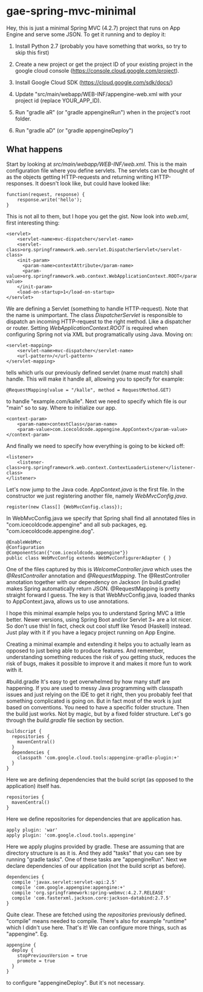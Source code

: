 # gae-spring-mvc-minimal
Hey, this is just a minimal Spring MVC (4.2.7) project that runs on App Engine and serve some JSON. To get it running and to deploy it:

1. Install Python 2.7 (probably you have something that works, so try to skip this first)

2. Create a new project or get the project ID of your existing project in the google cloud console (https://console.cloud.google.com/project).

3. Install Google Cloud SDK (https://cloud.google.com/sdk/docs/)

4. Update "src/main/webapp/WEB-INF/appengine-web.xml with your project id (replace YOUR_APP_ID).

5. Run "gradle aR" (or "gradle appengineRun") when in the project's root folder.

6. Run "gradle aD" (or "gradle appengineDeploy")

## What happens

Start by looking at *src/main/webapp/WEB-INF/web.xml*. This is the main configuration file where you define servlets. 
The servlets can be thought of as the objects getting HTTP-requests and returning writing HTTP-responses. 
It doesn't look like, but could have looked like:

```
function(request, response) {
    response.write('hello');
}
```

This is not all to them, but I hope you get the gist. Now look into *web.xml*, first interesting thing:

```
<servlet>
    <servlet-name>mvc-dispatcher</servlet-name>
    <servlet-class>org.springframework.web.servlet.DispatcherServlet</servlet-class>
    <init-param>
      <param-name>contextAttribute</param-name>
      <param-value>org.springframework.web.context.WebApplicationContext.ROOT</param-value>
    </init-param>
    <load-on-startup>1</load-on-startup>
</servlet>
```

We are defining a Servlet (something to handle HTTP-request). Note that the name is unimportant. The class *DispatcherServlet* is responsible to dispatch an 
incoming HTTP-request to the right method. Like a dispatcher or router. Setting *WebApplicationContext.ROOT* is required
when configuring Spring not via XML but programatically using Java. Moving on:

```
<servlet-mapping>
    <servlet-name>mvc-dispatcher</servlet-name>
    <url-pattern>/</url-pattern>
</servlet-mapping>
```

tells which urls our previously defined servlet (name must match) shall handle. This will make it handle all, allowing you to specify for example:

```@RequestMapping(value = "/kalle", method = RequestMethod.GET)```

to handle "example.com/kalle". Next we need to specify which file is our "main" so to say. Where to initialize our app.

```
<context-param>
    <param-name>contextClass</param-name>
    <param-value>com.icecoldcode.appengine.AppContext</param-value>
</context-param>
```

And finally we need to specify how everything is going to be kicked off:

```
<listener>
    <listener-class>org.springframework.web.context.ContextLoaderListener</listener-class>
</listener>
```

Let's now jump to the Java code. *AppContext.java* is the first file. In the constructor we just registering another file, namely *WebMvcConfig.java*.

```
register(new Class[] {WebMvcConfig.class});
```

In WebMvcConfig.java we specify that Spring shall find all annotated files in "com.icecoldcode.appengine" 
and all sub packages, eg. "com.icecoldcode.appengine.dog".

```
@EnableWebMvc
@Configuration
@ComponentScan({"com.icecoldcode.appengine"})
public class WebMvcConfig extends WebMvcConfigurerAdapter { }
```

One of the files captured by this is *WelcomeController.java* which
uses the *@RestController* annotation and *@RequestMapping*. The @RestController annotation together with our dependency on Jackson (in build.gradle)
makes Spring automatically return JSON. @RequestMapping is pretty straight forward I guess. The key is that WebMvcConfig.java, loaded
thanks to AppContext.java, allows us to use annotations.

I hope this minimal example helps you to understand Spring MVC a little better. Newer versions, using Spring Boot and/or Servlet 3+
are a lot nicer. So don't use this! In fact, check out cool stuff like Yesod (Haskell) instead. 
Just play with it if you have a legacy project running on App Engine. 

Creating a minimal example and extending it helps you to actually learn as opposed to just being able to produce features.
And remember, understanding something reduces the risk of you getting stuck, reduces the risk of bugs, makes it possible to improve
it and makes it more fun to work with it.

#build.gradle
It's easy to get overwhelmed by how many stuff are happening. If you are used to messy Java programming with classpath issues and just relying on the IDE to get it right, then you probably feel that something complicated is going on. But in fact most of the work is just based on conventions. You need to have a specific folder structure. Then the build just works. Not by magic, but by a fixed folder structure. Let's go through the *build.gradle* file section by section.

```
buildscript {
  repositories {
    mavenCentral()
  }
  dependencies {
    classpath 'com.google.cloud.tools:appengine-gradle-plugin:+'
  }
}
```
Here we are defining dependencies that the build script (as opposed to the application) itself has.

```
repositories {
  mavenCentral()
}

```
Here we define repositories for dependencies that are application has.

```
apply plugin: 'war'
apply plugin: 'com.google.cloud.tools.appengine'
```

Here we apply plugins provided by gradle. These are assuming that are directory structure is as it is. And they add "tasks" that you can see by running "gradle tasks". One of these tasks are "appengineRun". Next we declare dependencies of our application (not the build script as before).

```
dependencies {
  compile 'javax.servlet:servlet-api:2.5'
  compile 'com.google.appengine:appengine:+'
  compile 'org.springframework:spring-webmvc:4.2.7.RELEASE'
  compile 'com.fasterxml.jackson.core:jackson-databind:2.7.5'
}
```

Quite clear. These are fetched using the *repositories* previously defined. "compile" means needed to compile. There's also for example "runtime" which I didn't use here. That's it! We can configure more things, such as "appengine". Eg.

```
appengine {
  deploy {
    stopPreviousVersion = true
    promote = true
  }
}
```
to configure "appengineDeploy". But it's not necessary.
